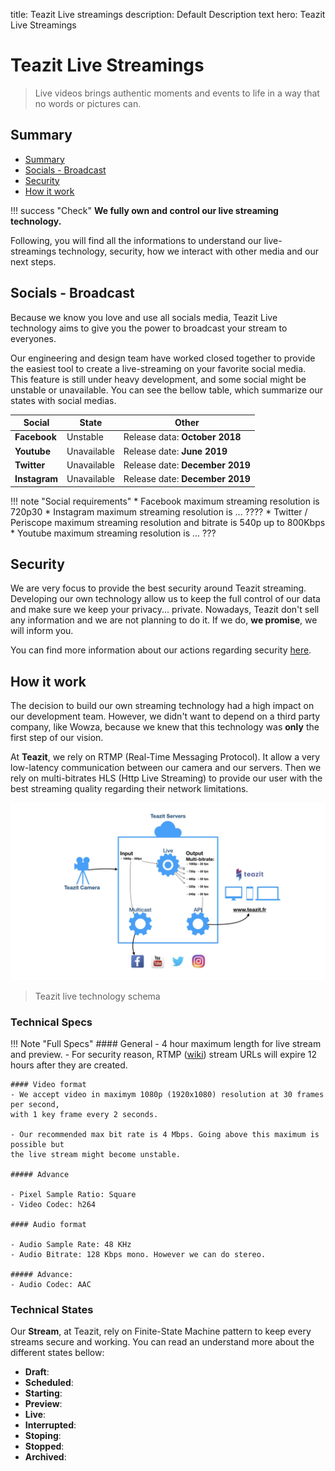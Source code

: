 title: Teazit Live streamings
description: Default Description text
hero: Teazit Live Streamings

# Teazit Live Streamings
> Live videos brings authentic moments and events to life in a way that no words or pictures can.

## Summary

- [Summary](#summary)
- [Socials - Broadcast](#socials-broadcast)
- [Security](#security)
- [How it work](#how-it-work)

!!! success "Check"
    **We fully own and control our live streaming technology.**

Following, you will find all the informations to understand our live-streamings technology, security, how we interact with other media and our next steps.

## Socials - Broadcast

Because we know you love and use all socials media, Teazit Live technology aims to give you the power to broadcast your stream to everyones.

Our engineering and design team have worked closed together to provide the easiest tool to create a live-streaming on your favorite social media. This feature is still under heavy development, and some social might be unstable or unavailable. You can see the bellow table, which summarize our states with social medias.

| Social | State | Other |
|--------|-------|-------|
| **Facebook** | Unstable | Release data:  **October 2018** |
| **Youtube** | Unavailable | Release date: **June 2019** |
| **Twitter** | Unavailable | Release date: **December 2019** |
| **Instagram** | Unavailable | Release date: **December 2019** |

!!! note "Social requirements"
    * Facebook maximum streaming resolution is 720p30
    * Instagram maximum streaming resolution is ... ????
    * Twitter / Periscope maximum streaming resolution and bitrate is 540p up to 800Kbps
    * Youtube maximum streaming resolution is ... ???

## Security

We are very focus to provide the best security around Teazit streaming. Developing
our own technology allow us to keep the full control of our data and make sure
we keep your privacy... private. Nowadays, Teazit don't sell any information and
we are not planning to do it. If we do, **we promise**, we will inform you.

You can find more information about our actions regarding security
[here](/security).

## How it work

The decision to build our own streaming technology had a high impact on our development team. However, we didn't want to depend on a third party company, like Wowza, because we knew that this technology was **only** the first step of our vision.

At **Teazit**, we rely on RTMP (Real-Time Messaging Protocol). It allow a very low-latency communication between our camera and our servers. Then we rely on multi-bitrates HLS (Http Live Streaming) to provide our user with the best streaming quality regarding their network limitations.

![teazit-live-schema](../assets/teazit-images/teazit-images.001.jpeg)
> Teazit live technology schema

### Technical Specs

!!! Note "Full Specs"
    #### General
    - 4 hour maximum length for live stream and preview.
    - For security reason, RTMP ([wiki]("https://en.wikipedia.org/wiki/Real-Time_Messaging_Protocol")) stream URLs will expire 12 hours after they are created.

    #### Video format
    - We accept video in maximym 1080p (1920x1080) resolution at 30 frames per second,
    with 1 key frame every 2 seconds.

    - Our recommended max bit rate is 4 Mbps. Going above this maximum is possible but
    the live stream might become unstable.

    ##### Advance

    - Pixel Sample Ratio: Square
    - Video Codec: h264

    #### Audio format

    - Audio Sample Rate: 48 KHz
    - Audio Bitrate: 128 Kbps mono. However we can do stereo.

    ##### Advance:
    - Audio Codec: AAC

### Technical States

Our **Stream**, at Teazit, rely on Finite-State Machine pattern to keep every
streams secure and working. You can read an understand more about the different states bellow:

- **Draft**:
- **Scheduled**:
- **Starting**:
- **Preview**:
- **Live**:
- **Interrupted**:
- **Stoping**:
- **Stopped**:
- **Archived**:

<!-- ## Images -->

<!-- ![](../assets/images/teazit-live-web-ui.png "This is a title") -->
<!-- > First Teazit live during a Js Meetup -->
